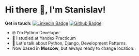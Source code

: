 # Hi there 👋, I'm Stanislav!

**Get in touch:**
[![Linkedin Badge](https://img.shields.io/badge/-staskrut-0072b1?style=flat&logo=Linkedin&logoColor=white&link=https://www.linkedin.com/in/staskrut/)](https://www.linkedin.com/in/staskrut/) [![Github Badge](https://img.shields.io/badge/-StasKrut-grey?style=flat&logo=github&logoColor=white&link=https://github.com/StasKrut/)](https://github.com/StasKrut/)

- 🤓 I'm Python Developer
- 🔭 I studied at Yandex.Practicum
- 💬 Let's talk about Python, Django, Development Patterns.
- Now based in **Moscow**, but always ready to change location.

<!--
## Some of my Github Stats
[![All Stats](https://github-readme-stats-axpwmfcg3.vercel.app/api?username=StasKrut&show_icons=true&include_all_commits=true&count_private=true&hide=contribs)](https://github.com/pedes/github-readme-stats)


**StasKrut/StasKrut** is a ✨ _special_ ✨ repository because its `README.md` (this file) appears on your GitHub profile.

Here are some ideas to get you started:

- 🔭 I’m currently working on ...
- 🌱 I’m currently learning ...
- 👯 I’m looking to collaborate on ...
- 🤔 I’m looking for help with ...
- 💬 Ask me about ...
- 📫 How to reach me: ...
- 😄 Pronouns: ...
- ⚡ Fun fact: ...
-->
